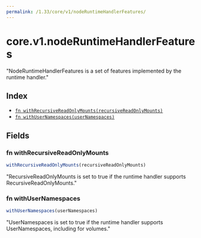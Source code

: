 ```yaml
---
permalink: /1.33/core/v1/nodeRuntimeHandlerFeatures/
---
```


# core.v1.nodeRuntimeHandlerFeatures

"NodeRuntimeHandlerFeatures is a set of features implemented by the runtime handler."

## Index

* [`fn withRecursiveReadOnlyMounts(recursiveReadOnlyMounts)`](#fn-withrecursivereadonlymounts)
* [`fn withUserNamespaces(userNamespaces)`](#fn-withusernamespaces)

## Fields

### fn withRecursiveReadOnlyMounts

```ts
withRecursiveReadOnlyMounts(recursiveReadOnlyMounts)
```

"RecursiveReadOnlyMounts is set to true if the runtime handler supports RecursiveReadOnlyMounts."

### fn withUserNamespaces

```ts
withUserNamespaces(userNamespaces)
```

"UserNamespaces is set to true if the runtime handler supports UserNamespaces, including for volumes."